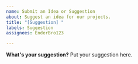 ```yaml
---
name: Submit an Idea or Suggestion
about: Suggest an idea for our projects.
title: "[Suggestion] "
labels: Suggestion
assignees: EnderBro123

---
```


**What's your suggestion?**
Put your suggestion here.
